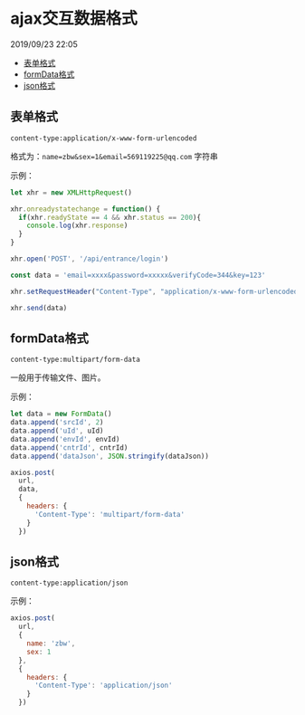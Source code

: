# ajax交互数据格式


2019/09/23 22:05

<!-- TOC -->

- [表单格式](#表单格式)
- [formData格式](#formdata格式)
- [json格式](#json格式)

<!-- /TOC -->

## 表单格式

`content-type:application/x-www-form-urlencoded`

格式为：`name=zbw&sex=1&email=569119225@qq.com` 字符串

示例：

```js
let xhr = new XMLHttpRequest()

xhr.onreadystatechange = function() {
  if(xhr.readyState == 4 && xhr.status == 200){
    console.log(xhr.response)
  }
}

xhr.open('POST', '/api/entrance/login')

const data = 'email=xxxx&password=xxxxx&verifyCode=344&key=123'

xhr.setRequestHeader("Content-Type", "application/x-www-form-urlencoded");

xhr.send(data)
```

## formData格式

`content-type:multipart/form-data`

一般用于传输文件、图片。

示例：

```js
let data = new FormData()
data.append('srcId', 2)
data.append('uId', uId)
data.append('envId', envId)
data.append('cntrId', cntrId)
data.append('dataJson', JSON.stringify(dataJson))

axios.post(
  url,
  data,
  {
    headers: {
      'Content-Type': 'multipart/form-data'
    }
  })
```

## json格式

`content-type:application/json`

示例：

```js
axios.post(
  url,
  {
    name: 'zbw',
    sex: 1
  },
  {
    headers: {
      'Content-Type': 'application/json'
    }
  })
```
